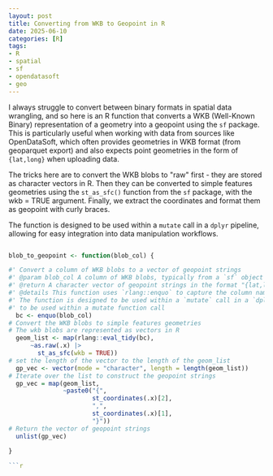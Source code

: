 ```yaml
---
layout: post
title: Converting from WKB to Geopoint in R
date: 2025-06-10
categories: [R]
tags:
- R
- spatial
- sf
- opendatasoft
- geo
---
```


I always struggle to convert between binary formats in spatial data wrangling, and so here is an R function that converts a WKB (Well-Known Binary) representation of a geometry into a geopoint using the `sf` package. This is particularly useful when working with data from sources like OpenDataSoft, which often provides geometries in WKB format (from geoparquet export) and also expects point geometries in the form of `{lat,long}` when uploading data.

The tricks here are to convert the WKB blobs to "raw" first - they are stored as character vectors in R. Then they can be converted to simple features geometries using the `st_as_sfc()` function from the `sf` package, with the wkb = TRUE argument. Finally, we extract the coordinates and format them as geopoint with curly braces.

The function is designed to be used within a `mutate` call in a `dplyr` pipeline, allowing for easy integration into data manipulation workflows.

```r

blob_to_geopoint <- function(blob_col) {

#' Convert a column of WKB blobs to a vector of geopoint strings
#' @param blob_col A column of WKB blobs, typically from a `sf` object or geoparquet file
#' @return A character vector of geopoint strings in the format "{lat,long}"  as required for the  ODS rendering of points
#' @details This function uses `rlang::enquo` to capture the column name and `rlang::eval_tidy` to evaluate it.
#' The function is designed to be used within a `mutate` call in a `dplyr` pipeline.
#' to be used within a mutate function call
  bc <- enquo(blob_col)
# Convert the WKB blobs to simple features geometries
# The wkb blobs are represented as vectors in R
  geom_list <- map(rlang::eval_tidy(bc),
      ~as.raw(.x) |> 
        st_as_sfc(wkb = TRUE))
# set the length of the vector to the length of the geom_list
  gp_vec <- vector(mode = "character", length = length(geom_list))
# Iterate over the list to construct the geopoint strings
  gp_vec = map(geom_list,
               ~paste0("{",
                       st_coordinates(.x)[2],
                       ",",
                       st_coordinates(.x)[1],
                       "}"))
# Return the vector of geopoint strings
  unlist(gp_vec)
  
}

```r

